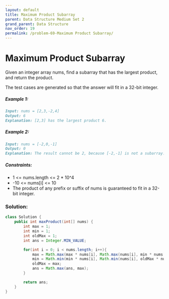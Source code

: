 ```yaml
---
layout: default
title: Maximum Product Subarray
parent: Data Structure Medium Set 2
grand_parent: Data Structure
nav_order: 19
permalink: /problem-69-Maximum Product Subarray/
---
```

# Maximum Product Subarray
Given an integer array nums, find a subarray that has the largest product, and return the product.

The test cases are generated so that the answer will fit in a 32-bit integer.

##### Example 1:
```markdown
Input: nums = [2,3,-2,4]
Output: 6
Explanation: [2,3] has the largest product 6.
```
##### Example 2:
```markdown
Input: nums = [-2,0,-1]
Output: 0
Explanation: The result cannot be 2, because [-2,-1] is not a subarray.
```
##### Constraints:
* 1 <= nums.length <= 2 * 10^4
* -10 <= nums[i] <= 10
* The product of any prefix or suffix of nums is guaranteed to fit in a 32-bit integer.

### Solution:
```java
class Solution {
    public int maxProduct(int[] nums) {
        int max = 1;
        int min = 1;
        int oldMax = 1;
        int ans = Integer.MIN_VALUE;

        for(int i = 0; i < nums.length; i++){
            max = Math.max(max * nums[i], Math.max(nums[i], min * nums[i]));
            min = Math.min(min * nums[i], Math.min(nums[i], oldMax * nums[i]));
            oldMax = max;
            ans = Math.max(ans, max);
        }

        return ans;
    }
}
```